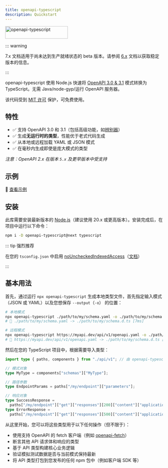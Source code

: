 ```yaml
---
title: openapi-typescript
description: Quickstart
---
```


<img src="/assets/openapi-ts.svg" alt="openapi-typescript" width="200" height="40" />

::: warning

7.x 文档适用于尚未达到生产就绪状态的 beta 版本。请参阅 [6.x]((/6.x/introduction)) 文档以获取稳定版本的信息。

:::

openapi-typescript 使用 Node.js 快速将 [OpenAPI 3.0 & 3.1](https://spec.openapis.org/oas/latest.html) 模式转换为 TypeScript。无需 Java/node-gyp/运行 OpenAPI 服务器。

该代码受到 [MIT 许可]((https://github.com/drwpow/openapi-typescript/blob/main/packages/openapi-typescript/LICENSE") ) 保护，可免费使用。


## 特性

- ✅ 支持 OpenAPI 3.0 和 3.1（包括高级功能，如[辨别器](https://spec.openapis.org/oas/v3.1.0#discriminator-object)）
- ✅ 生成**无运行时的类型**，性能优于老式代码生成
- ✅ 从本地或远程加载 YAML 或 JSON 模式
- ✅ 在毫秒内生成即使是庞大模式的类型

_注意：OpenAPI 2.x 在版本 `5.x` 及更早版本中受支持_

## 示例

👀 [查看示例](https://github.com/drwpow/openapi-typescript/blob/main/packages/openapi-typescript/examples/)

## 安装

此库需要安装最新版本的 [Node.js](https://nodejs.org)（建议使用 20.x 或更高版本）。安装完成后，在项目中运行以下命令：

```bash
npm i -D openapi-typescript@next typescript
```

::: tip 强烈推荐

在您的 `tsconfig.json` 中启用 [noUncheckedIndexedAccess](https://www.typescriptlang.org/tsconfig#noUncheckedIndexedAccess)（[文档](/zh/advanced#enable-nouncheckedindexaccess-in-your-tsconfigjson)）

:::

## 基本用法

首先，通过运行 `npx openapi-typescript` 生成本地类型文件，首先指定输入模式（JSON 或 YAML）以及您想保存 `--output`（`-o`） 的位置：

```bash
# 本地模式
npx openapi-typescript ./path/to/my/schema.yaml -o ./path/to/my/schema.d.ts
# 🚀 ./path/to/my/schema.yaml -> ./path/to/my/schema.d.ts [7ms]

# 远程模式
npx openapi-typescript https://myapi.dev/api/v1/openapi.yaml -o ./path/to/my/schema.d.ts
# 🚀 https://myapi.dev/api/v1/openapi.yaml -> ./path/to/my/schema.d.ts [250ms]
```

然后在您的 TypeScript 项目中，根据需要导入类型：

```ts
import type { paths, components } from "./api/v1"; // 由 openapi-typescript 生成

// 模式对象
type MyType = components["schemas"]["MyType"];

// 路径参数
type EndpointParams = paths["/my/endpoint"]["parameters"];

// 响应对象
type SuccessResponse =
  paths["/my/endpoint"]["get"]["responses"][200]["content"]["application/json"]["schema"];
type ErrorResponse =
  paths["/my/endpoint"]["get"]["responses"][500]["content"]["application/json"]["schema"];
```

从这里开始，您可以将这些类型用于以下任何操作（但不限于）：

- 使用支持 OpenAPI 的 fetch 客户端（例如 [openapi-fetch](/zh/openapi-fetch/)）
- 断言其他 API 请求体和响应的类型
- 基于 API 类型构建核心业务逻辑
- 验证模拟测试数据是否与当前模式保持最新
- 将 API 类型打包到您发布的任何 npm 包中（例如客户端 SDK 等）